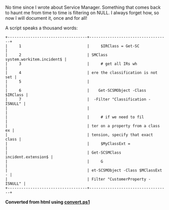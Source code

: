 ﻿No time since I wrote about Service Manager. Something that comes back
to haunt me from time to time is filtering on NULL. I always forget how,
so now I will document it, once and for all!

A script speaks a thousand words:
```
+-----------------------------------+-----------------------------------+
|     1                             |     $IRClass = Get-SC             |
|     2                             | SMClass system.workitem.incident$ |
|     3                             |     # get all IRs wh              |
|     4                             | ere the classification is not set |
|     5                             |                                   |
|     6                             |    Get-SCSMObject -Class $IRClass |
|     7                             |  -Filter "Classification -ISNULL" |
|                                   |                                   |
|                                   |     # if we need to fil           |
|                                   | ter on a property from a class ex |
|                                   | tension, specify that exact class |
|                                   |     $MyClassExt =                 |
|                                   | Get-SCSMClass incident.extension$ |
|                                   |     G                             |
|                                   | et-SCSMObject -Class $MClassExt - |
|                                   | Filter "CustomerProperty -ISNULL" |
+-----------------------------------+-----------------------------------+
```

**Converted from html using [convert.ps1](https://github.com/spaelling/Blog/blob/master/convert.ps1)**

